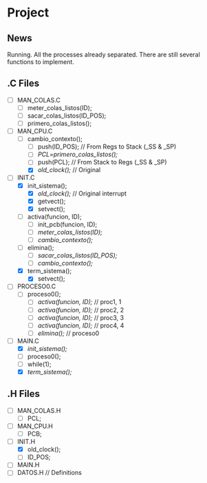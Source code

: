 # Project

## News
Running.
All the processes already separated.
There are still several functions to implement.

## .C Files
- [ ] MAN_COLAS.C
  - [ ] meter_colas_listos(ID);
  - [ ] sacar_colas_listos(ID_POS);
  - [ ] primero_colas_listos();
- [ ] MAN_CPU.C
  - [ ] cambio_contexto();
    - [ ] push(ID_POS); // From Regs to Stack (_SS & _SP)
    - [ ] *PCL=primero_colas_listos();*
    - [ ] push(PCL); // From Stack to Regs (_SS & _SP)
    - [x] *old_clock();* // Original
- [ ] INIT.C
  - [x] init_sistema();
    - [x] *old_clock();* // Original interrupt
    - [x] getvect();
    - [x] setvect();
  - [ ] activa(funcion, ID);
    - [ ] init_pcb(funcion, ID);
    - [ ] *meter_colas_listos(ID);*
    - [ ] *cambio_contexto();*
  - [ ] elimina();
    - [ ] *sacar_colas_listos(ID_POS);*
    - [ ] *cambio_contexto();*
  - [x] term_sistema();
    - [x] setvect();
- [ ] PROCESO0.C
  - [ ] proceso0();
    - [ ] *activa(funcion, ID);* // proc1, 1
    - [ ] *activa(funcion, ID);* // proc2, 2
    - [ ] *activa(funcion, ID);* // proc3, 3
    - [ ] *activa(funcion, ID);* // proc4, 4
    - [ ] *elimina();* // proceso0
- [ ] MAIN.C
  - [x] *init_sistema();*
  - [ ] proceso0();
  - [ ] while(1);
  - [x] *term_sistema();*

## .H Files
- [ ] MAN_COLAS.H
  - [ ] PCL;
- [ ] MAN_CPU.H
  - [ ] PCB;
- [ ] INIT.H
  - [x] old_clock();
  - [ ] ID_POS;
- [ ] MAIN.H
- [ ] DATOS.H // Definitions
